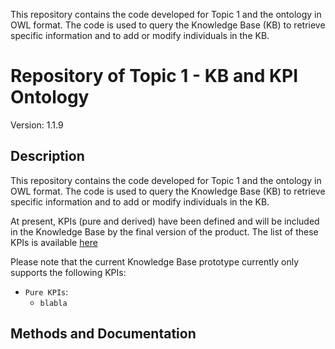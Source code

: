 This repository contains the code developed for Topic 1 and the ontology in OWL format.
The code is used to query the Knowledge Base (KB) to retrieve specific information and to add or modify individuals in the KB.


# Repository of Topic 1 - KB and KPI Ontology

Version: 1.1.9

## Description

This repository contains the code developed for Topic 1 and the ontology in OWL format.
The code is used to query the Knowledge Base (KB) to retrieve specific information and to add or modify individuals in the KB.

At present, KPIs (pure and derived) have been defined and will be included in the Knowledge Base by the final version of the product. The list of these KPIs is available  [here](https://docs.google.com/document/d/1RMJVM6Xd4dcazlPhCdCzNqwm6lIBSvDHMgVil6wiLNI/edit?tab=t.0#heading=h.equ5lulcmq18)

Please note that the current Knowledge Base prototype currently only supports the following KPIs:

* `Pure KPIs`:
  * `blabla`  

## Methods and Documentation
